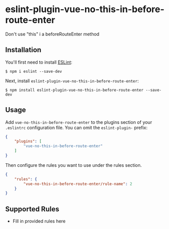 # eslint-plugin-vue-no-this-in-before-route-enter

Don&#39;t use &#34;this&#34; i a beforeRouteEnter method

## Installation

You'll first need to install [ESLint](http://eslint.org):

```
$ npm i eslint --save-dev
```

Next, install `eslint-plugin-vue-no-this-in-before-route-enter`:

```
$ npm install eslint-plugin-vue-no-this-in-before-route-enter --save-dev
```


## Usage

Add `vue-no-this-in-before-route-enter` to the plugins section of your `.eslintrc` configuration file. You can omit the `eslint-plugin-` prefix:

```json
{
    "plugins": [
        "vue-no-this-in-before-route-enter"
    ]
}
```


Then configure the rules you want to use under the rules section.

```json
{
    "rules": {
        "vue-no-this-in-before-route-enter/rule-name": 2
    }
}
```

## Supported Rules

* Fill in provided rules here





